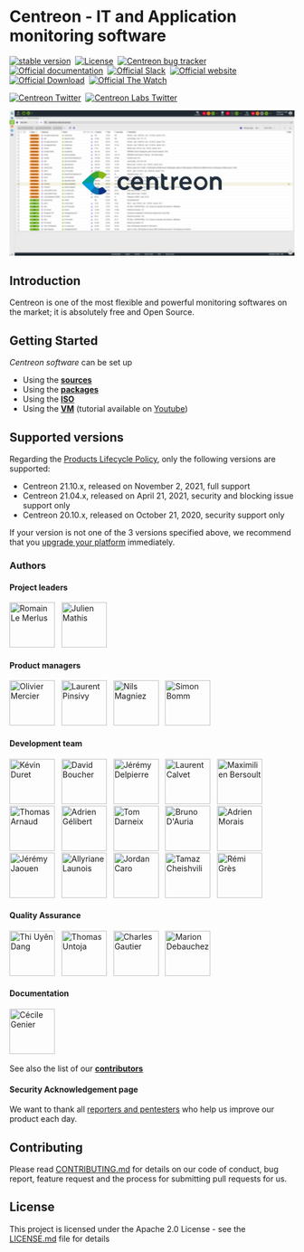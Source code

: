 <h1> Centreon - IT and Application monitoring software </h1>

[![stable version](https://img.shields.io/github/release/centreon/centreon.svg?style=flat)](https://github.com/centreon/centreon/releases/latest) &nbsp;[![License](https://img.shields.io/badge/License-Apache_2.0-blue.svg)](https://raw.githubusercontent.com/centreon/centreon/master/LICENSE.md) &nbsp;[![Centreon bug tracker](https://img.shields.io/github/issues/centreon/centreon.svg?style=flat)](https://github.com/centreon/centreon/issues) &nbsp;[![Official documentation](https://img.shields.io/badge/official-documentation-orange.svg)](https://docs.centreon.com/) &nbsp;[![Official Slack](https://img.shields.io/badge/official-slack-orange.svg)](https://centreon.github.io/register-slack) &nbsp;[![Official website](https://img.shields.io/badge/official-website-orange.svg)](https://www.centreon.com/en/) &nbsp;[![Official Download](https://img.shields.io/badge/official-download-orange.svg)](https://download.centreon.com/) &nbsp;[![Official The Watch](https://img.shields.io/badge/official-The%20Watch-blueviolet)](https://thewatch.centreon.com/private/login) &nbsp;

[![Centreon Twitter](https://img.shields.io/twitter/follow/centreon.svg?style=social)](https://twitter.com/centreon) &nbsp;[![Centreon Labs Twitter](https://img.shields.io/twitter/follow/centreonlabs.svg?style=social)](https://twitter.com/centreonlabs) &nbsp;

![Centreon ScreenShot](centreon-github-wall.jpg?raw=true "Title")

<h2> Introduction </h2>

Centreon is one of the most flexible and powerful monitoring softwares
on the market; it is absolutely free and Open Source. 

<h2> Getting Started </h2>

*Centreon software* can be set up

* Using the [**sources**](https://docs.centreon.com/current/en/installation/installation-of-a-central-server/using-sources.html)
* Using the [**packages**](https://docs.centreon.com/current/en/installation/installation-of-a-central-server/using-packages.html)
* Using the [**ISO**](https://docs.centreon.com/current/en/installation/installation-of-a-central-server/using-centreon-iso.html)
* Using the [**VM**](https://docs.centreon.com/current/en/installation/installation-of-a-central-server/using-virtual-machines.html) (tutorial available on [Youtube](https://www.youtube.com/watch?v=rnq9QnljaQE))

<h2> Supported versions </h2>

Regarding the [Products Lifecycle Policy](https://docs.centreon.com/current/en/releases/lifecycle.html),
only the following versions are supported:

* Centreon 21.10.x, released on November 2, 2021, full support
* Centreon 21.04.x, released on April 21, 2021, security and blocking issue support only
* Centreon 20.10.x, released on October 21, 2020, security support only

If your version is not one of the 3 versions specified above, we recommend that
you [upgrade your platform](https://docs.centreon.com/current/en/upgrade/introduction.html)
immediately.

<h3> Authors </h3>

<h4> Project leaders </h4>

<a href="https://github.com/rlemerlus"><img src="https://avatars2.githubusercontent.com/u/6861329?s=400&v=4" title="Romain Le Merlus" width="80" height="80"></a> &nbsp;
<a href="https://github.com/julienmathis"><img src="https://avatars3.githubusercontent.com/u/2294502?s=400&v=4" title="Julien Mathis" width="80" height="80"></a> &nbsp;

<h4> Product managers </h4>

<a href="https://github.com/omercier"><img src="https://avatars.githubusercontent.com/u/32134301?v=4" title="Olivier Mercier" width="80" height="80"></a> &nbsp;
<a href="https://github.com/lpinsivy"><img src="https://avatars2.githubusercontent.com/u/3351916?s=400&v=4" title="Laurent Pinsivy" width="80" height="80"></a> &nbsp;
<a href="https://github.com/nmagniezCentreon"><img src="https://avatars.githubusercontent.com/u/87815471?v=4" title="Nils Magniez" width="80" height="80"></a> &nbsp;
<a href="https://github.com/Sims24"><img src="https://avatars.githubusercontent.com/u/12429463?v=4" title="Simon Bomm" width="80" height="80"></a> &nbsp;

<h4> Development team </h4>

<a href="https://github.com/kduret"><img src="https://avatars1.githubusercontent.com/u/11978823?s=400&v=4" title="Kévin Duret" width="80" height="80"></a> &nbsp;
<a href="https://github.com/bouda1"><img src="https://avatars1.githubusercontent.com/u/6324413?s=400&v=4" title="David Boucher" width="80" height="80"></a> &nbsp;
<a href="https://github.com/jdelpierre"><img src="https://avatars0.githubusercontent.com/u/12846806?s=400&v=4" title="Jérémy Delpierre" width="80" height="80"></a> &nbsp;
<a href="https://github.com/callapa"><img src="https://avatars1.githubusercontent.com/u/1265083?s=400&v=4" title="Laurent Calvet" width="80" height="80"></a> &nbsp;
<a href="https://github.com/leoncx"><img src="https://avatars1.githubusercontent.com/u/3930276?s=400&v=4" title="Maximilien Bersoult" width="80" height="80"></a> &nbsp;
<a href="https://github.com/Nohzoh"><img src="https://avatars3.githubusercontent.com/u/38663853?s=400&v=4" title="Thomas Arnaud" width="80" height="80"></a> &nbsp;
<a href="https://github.com/agelibert"><img src="https://avatars1.githubusercontent.com/u/28709386?s=400&v=4" title="Adrien Gélibert" width="80" height="80"></a> &nbsp;
<a href="https://github.com/Thebarda"><img src="https://avatars3.githubusercontent.com/u/12515407?s=400&u=5642f34672a7c1ea887c6c3e12cd28880aa3971e&v=4" title="Tom Darneix" width="80" height="80"></a> &nbsp;
<a href="https://github.com/bdauria"><img src="https://avatars0.githubusercontent.com/u/8367233?s=400&u=563bd982e8d1557bdfd39627b029610d9c83fdc6&v=4" title="Bruno D'Auria" width="80" height="80"></a> &nbsp;
<a href="https://github.com/adr-mo"><img src="https://avatars2.githubusercontent.com/u/31647811?s=400&v=4" title="Adrien Morais" width="80" height="80"></a> &nbsp;
<a href="https://github.com/jeremyjaouen"><img src="https://avatars.githubusercontent.com/u/61694165?s=400&v=4" title="Jérémy Jaouen" width="80" height="80"></a> &nbsp;
<a href="https://github.com/a-launois"><img src="https://avatars.githubusercontent.com/u/88387848?v=4" title="Allyriane Launois" width="80" height="80"></a> &nbsp;
<a href="https://github.com/Jordan91"><img src="https://avatars.githubusercontent.com/u/16045498?v=4" title="Jordan Caro" width="80" height="80"></a> &nbsp;
<a href="https://github.com/TamazC"><img src="https://avatars.githubusercontent.com/u/103252125?v=4" title="Tamaz Cheishvili" width="80" height="80"></a> &nbsp;
<a href="https://github.com/rem31"><img src="https://avatars.githubusercontent.com/u/73845199?s=400&v=4" title="Rémi Grès" width="80" height="80"></a> &nbsp;

<h4> Quality Assurance </h4>

<a href="https://github.com/thiuyendang"><img src="https://avatars2.githubusercontent.com/u/25612980?s=400&v=4" title="Thi Uyên Dang" width="80" height="80"></a> &nbsp;
<a href="https://github.com/tuntoja"><img src="https://avatars1.githubusercontent.com/u/58987095?s=400&v=4" title="Thomas Untoja" width="80" height="80"></a> &nbsp;
<a href="https://github.com/chgautier"><img src="https://avatars.githubusercontent.com/u/33026375?s=400&v=4" title="Charles Gautier" width="80" height="80"></a> &nbsp;
<a href="https://github.com/mdebauchez"><img src="https://avatars.githubusercontent.com/u/78470741?v=4" title="Marion Debauchez" width="80" height="80"></a> &nbsp;


<h4> Documentation </h4>

<a href="https://github.com/cg-tw"><img src="https://avatars.githubusercontent.com/u/83637804?v=4" title="Cécile Genier" width="80" height="80"></a> &nbsp;

See also the list of our [**contributors**](https://github.com/centreon/centreon/graphs/contributors)

<h4> Security Acknowledgement page </h4>

We want to thank all [reporters and pentesters](https://github.com/centreon/.github/blob/master/SECURITY.md) who help us improve our product each day.

<h2> Contributing </h2>

Please read [CONTRIBUTING.md](https://github.com/centreon/.github/blob/master/CONTRIBUTING.md) for details on our code of conduct, bug report, feature request and the process for submitting pull requests for us.

<h2> License </h2>

This project is licensed under the Apache 2.0 License - see the [LICENSE.md](LICENSE.md) file for details
